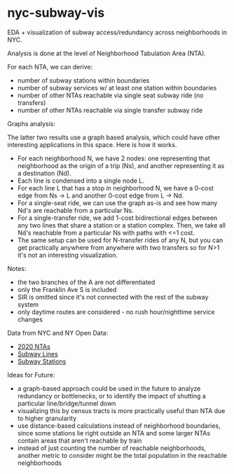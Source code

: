 # nyc-subway-vis
EDA + visualization of subway access/redundancy across neighborhoods in NYC.

Analysis is done at the level of Neighborhood Tabulation Area (NTA). 

For each NTA, we can derive:
- number of subway stations within boundaries
- number of subway services w/ at least one station within boundaries
- number of other NTAs reachable via single seat subway ride (no transfers)
- number of other NTAs reachable via single transfer subway ride

Graphs analysis:

The latter two results use a graph based analysis, which could have other interesting applications in this space. Here is how it works.

- For each neighborhood N, we have 2 nodes: one representing that neighborhood as the origin of a trip (Ns), and another representing it as a destination (Nd).
- Each line is condensed into a single node L.
- For each line L that has a stop in neighborhood N, we have a 0-cost edge from Ns -> L and another 0-cost edge from L -> Nd.
- For a single-seat ride, we can use the graph as-is and see how many Nd's are reachable from a particular Ns.
- For a single-transfer ride, we add 1-cost bidirectional edges between any two lines that share a station or a station complex. Then, we take all Nd's reachable from a particular Ns with paths with <=1 cost.
- The same setup can be used for N-transfer rides of any N, but you can get practically anywhere from anywhere with two transfers so for N>1 it's not an interesting visualization.

Notes:

- the two branches of the A are not differentiated
- only the Franklin Ave S is included
- SIR is omitted since it's not connected with the rest of the subway system
- only daytime routes are considered - no rush hour/nighttime service changes

Data from NYC and NY Open Data:
- [2020 NTAs](https://data.cityofnewyork.us/City-Government/2020-Neighborhood-Tabulation-Areas-NTAs-Tabular/9nt8-h7nd/about_data)
- [Subway Lines](https://data.cityofnewyork.us/Transportation/Subway-Lines/3qz8-muuu)
- [Subway Stations](https://data.ny.gov/Transportation/MTA-Subway-Stations/39hk-dx4f/about_data)

Ideas for Future:

- a graph-based approach could be used in the future to analyze redundancy or bottlenecks, or to identify the impact of shutting a particular line/bridge/tunnel down
- visualizing this by census tracts is more practically useful than NTA due to higher granularity
- use distance-based calculations instead of neighborhood boundaries, since some stations lie right outside an NTA and some larger NTAs contain areas that aren't reachable by train
- instead of just counting the number of reachable neighborhoods, another metric to consider might be the total population in the reachable neighborhoods


